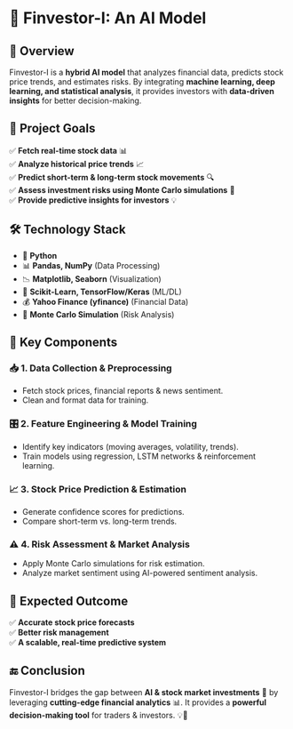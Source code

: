 # 🚀 **Finvestor-I: An AI Model**

## 📌 **Overview**
Finvestor-I is a **hybrid AI model** that analyzes financial data, predicts stock price trends, and estimates risks. By integrating **machine learning, deep learning, and statistical analysis**, it provides investors with **data-driven insights** for better decision-making.

## 🎯 **Project Goals**
✅ **Fetch real-time stock data** 📊  
✅ **Analyze historical price trends** 📈  
✅ **Predict short-term & long-term stock movements** 🔍  
✅ **Assess investment risks using Monte Carlo simulations** 🎲  
✅ **Provide predictive insights for investors** 💡  

## 🛠️ **Technology Stack**
- 🐍 **Python**  
- 📊 **Pandas, NumPy** (Data Processing)  
- 📉 **Matplotlib, Seaborn** (Visualization)  
- 🤖 **Scikit-Learn, TensorFlow/Keras** (ML/DL)  
- 💰 **Yahoo Finance (yfinance)** (Financial Data)  
- 🎲 **Monte Carlo Simulation** (Risk Analysis)  

## 🔑 **Key Components**
### 📥 **1. Data Collection & Preprocessing**
   - Fetch stock prices, financial reports & news sentiment.
   - Clean and format data for training.

### 🎛️ **2. Feature Engineering & Model Training**
   - Identify key indicators (moving averages, volatility, trends).
   - Train models using regression, LSTM networks & reinforcement learning.

### 📈 **3. Stock Price Prediction & Estimation**
   - Generate confidence scores for predictions.
   - Compare short-term vs. long-term trends.

### ⚠️ **4. Risk Assessment & Market Analysis**
   - Apply Monte Carlo simulations for risk estimation.
   - Analyze market sentiment using AI-powered sentiment analysis.

## 🎯 **Expected Outcome**
✅ **Accurate stock price forecasts**  
✅ **Better risk management**  
✅ **A scalable, real-time predictive system**  

## 🔚 **Conclusion**
Finvestor-I bridges the gap between **AI & stock market investments** 🏦 by leveraging **cutting-edge financial analytics** 📊. It provides a **powerful decision-making tool** for traders & investors. 💡🚀
